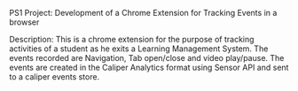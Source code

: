 PS1 Project: Development of a Chrome Extension for Tracking Events in a browser

Description:
This is a chrome extension for the purpose of tracking activities of a student as he exits a Learning Management System. The events recorded are Navigation, Tab open/close and video play/pause. The events are created in the Caliper Analytics format using Sensor API and sent to a caliper events store. 

